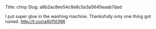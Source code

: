 Title: chirp
Slug: a8b2ac8ee54c8e8c5a3a5645eaab7dad

I put super glue in the washing machine. Thanksfully only one thing got ruined. <a href="http://t.co/raAVfliONR">http://t.co/raAVfliONR</a>
